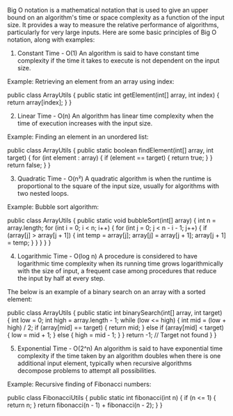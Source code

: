 Big O notation is a mathematical notation that is used to give an upper bound on an algorithm's time or space complexity as a function of the input size. It provides a way to measure the relative performance of algorithms, particularly for very large inputs. Here are some basic principles of Big O notation, along with examples:

1. Constant Time - O(1)
An algorithm is said to have constant time complexity if the time it takes to execute is not dependent on the input size.

Example: Retrieving an element from an array using index:

public class ArrayUtils {
    public static int getElement(int[] array, int index) {
        return array[index];
    }
}

2. Linear Time - O(n)
An algorithm has linear time complexity when the time of execution increases with the input size.

Example: Finding an element in an unordered list:

public class ArrayUtils {
    public static boolean findElement(int[] array, int target) {
        for (int element : array) {
            if (element == target) {
                return true;
            }
        }
        return false;
    }
}

3. Quadratic Time - O(n²)
A quadratic algorithm is when the runtime is proportional to the square of the input size, usually for algorithms with two nested loops.

Example: Bubble sort algorithm:


public class ArrayUtils {
    public static void bubbleSort(int[] array) {
        int n = array.length;
        for (int i = 0; i < n; i++) {
            for (int j = 0; j < n - i - 1; j++) {
                if (array[j] > array[j + 1]) {
                    int temp = array[j];
                    array[j] = array[j + 1];
                    array[j + 1] = temp;
                }
            }
        }
    }
}

4. Logarithmic Time - O(log n)
A procedure is considered to have logarithmic time complexity when its running time grows logarithmically with the size of input, a frequent case among procedures that reduce the input by half at every step.

The below is an example of a binary search on an array with a sorted element:

public class ArrayUtils {
    public static int binarySearch(int[] array, int target) {
        int low = 0;
        int high = array.length - 1;
        while (low <= high) {
            int mid = (low + high) / 2;
            if (array[mid] == target) {
                return mid;
            } else if (array[mid] < target) {
                low = mid + 1;
            } else {
                high = mid - 1;
            }
        }
        return -1; // Target not found
    }
}

5. Exponential Time - O(2^n)
An algorithm is said to have exponential time complexity if the time taken by an algorithm doubles when there is one additional input element, typically when recursive algorithms decompose problems to attempt all possibilities.

Example: Recursive finding of Fibonacci numbers:

public class FibonacciUtils {
    public static int fibonacci(int n) {
        if (n <= 1) {
            return n;
        }
        return fibonacci(n - 1) + fibonacci(n - 2);
    }
}
